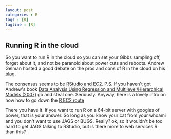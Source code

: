 ```yaml
---
layout: post
categories : R
tags : [R]
tagline : [R]
---
```


## Running R in the cloud

So you want to run R in the cloud so you can set your Gibbs sampling off, forget about it, and not be paranoid about power cuts and reboots. Andrew Gelman hosted a good debate on the pros and cons of R in the cloud on his <A href="http://andrewgelman.com/2011/07/r_on_the_cloud/">blog</A>.

The consensus seems to be <A href="http://rstudio.org/">RStudio and EC2</A>. P.S. If you haven't got Andrew's book <A href="http://www.stat.columbia.edu/~gelman/arm/">Data Analysis Using Regression and Multilevel/Hierarchical Models (2007)</A> go and steal one. Seriously. Anyway, here is a lovely intro on how how to go down the <A href="http://toreopsahl.com/2011/10/17/securely-using-r-and-rstudio-on-amazons-ec2/">R EC2 route</A>

There you have it. If you want to run R on a 64-bit server with googles of power, that is your answer. So long as you know your cat from your whoami and you don't want to use JAGS or BUGS. Really? ok, so it wouldn't be too hard to get JAGS talking to RStudio, but is there more to web services R than this?


